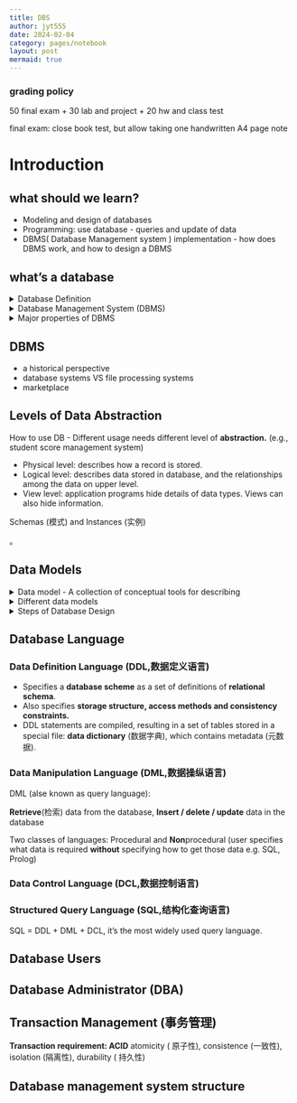 ```yaml
---
title: DBS
author: jyt555
date: 2024-02-04
category: pages/notebook
layout: post
mermaid: true
---
```


### grading policy

50 final exam + 30 lab and project + 20 hw and class test

final exam: close book test, but allow taking one handwritten A4 page note

# Introduction

## what should we learn?

* Modeling and design of databases
* Programming: use database - queries and update of data
* DBMS( Database Management system ) implementation - how does DBMS work, and how to design a DBMS

## what’s a database

<details>
    <summary>Database Definition</summary>
    A collection of <b>interrelated data</b>, relevant to an enterprise.<br/>
    A large collection of <b>integrated and persistent</b> data.<br/>
    A collection of information that exists over a long period of time, often many years.
</details>

<details>
	<summary>Database Management System (DBMS)</summary>
    (Database) + A set of programs used to access, update and manage the data in database.
</details>

<details>
    <summary>Major properties of DBMS</summary>
    * <b>Efficiency</b> and <b>scalability</b> (可扩展性) in data access;<br/>
    * <b>Reduced</b> application development time;<br/>
    * Data <b>independence</b> (physical data independence / logical data independence);<br/>
    * Data <b>integrity</b> (完整性) and security;<br/>
    * <b>Concurrent access</b> and <b>robustness</b> (recovery).
</details>

## DBMS

- a historical perspective
- database systems VS file processing systems
- marketplace

## Levels of Data Abstraction

How to use DB - Different usage needs different level of **abstraction.** 
(e.g., student score management system)

* Physical level: describes how a record is stored.
* Logical level: describes data stored in database, and the relationships among the data on upper level.
* View level: application programs hide details of data types. Views can also hide information.

Schemas (模式) and Instances (实例)

。

## Data Models

<details>
    <summary>Data model - A collection of conceptual tools for describing</summary>
    data structure, data relationships, data semantics (语义), data constraints
</details>

<details>
    <summary>Different data models</summary>
    Entity-Relationship model, Relational model, object-oriented model. semi-structured data model(XML)…
</details>

<details>
    <summary>Steps of Database Design</summary>
    Requirement analysis<br/>
    Conceptual database design<br/>
    Logical database design<br/>
    Schema refinement<br/>
    Physical database design<br/>
    Create and initialize the database.Security design
</details>

## Database Language

### Data Definition Language (DDL,数据定义语言)

* Specifies a **database scheme** as a set of definitions of **relational schema**.
* Also specifies **storage structure, access methods and consistency constraints.**
* DDL statements are compiled, resulting in a set of tables stored in a special file: **data dictionary** (数据字典), which contains metadata (元数据).

### Data Manipulation Language (DML,数据操纵语言)

DML (alse known as query language):

**Retrieve**(检索) data from the database, **Insert / delete / update** data in the database 

Two classes of languages: Procedural and **Non**procedural (user specifies what data is
required **without** specifying how to get those data e.g. SQL, Prolog)

### Data Control Language (DCL,数据控制语言)

### Structured Query Language (SQL,结构化查询语言)

SQL = DDL + DML + DCL, it’s the most widely used query language.

## Database Users

## Database Administrator (DBA)

## Transaction Management (事务管理)

**Transaction requirement: ACID**
atomicity ( 原子性), consistence (一致性), isolation (隔离性), durability ( 持久性)

## Database management system structure